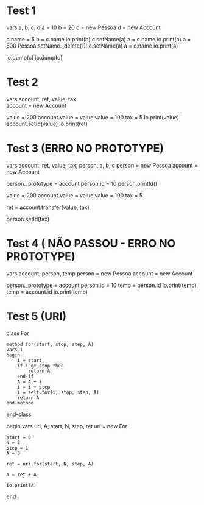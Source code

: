 # Test 1
vars a, b, c, d
a = 10
b = 20
c = new Pessoa
d = new Account

c.name = 5
b = c.name
io.print(b)
c.setName(a)
a = c.name
io.print(a)
a = 500
Pessoa.setName._delete(1):
c.setName(a)
a = c.name
io.print(a)


io.dump(c)
io.dump(d)


# Test 2
  vars account, ret, value, tax  
  account = new Account

  value = 200
  account.value = value
  value = 100
  tax = 5
  io.print(value)
' account.setId(value)
  io.print(ret)


# Test 3 (ERRO NO PROTOTYPE)
  vars account, ret, value, tax, person, a, b, c
  person = new Pessoa
  account = new Account


  person._prototype = account
  person.id = 10
  person.printId()
  
  value = 200
  account.value = value
  value = 100
  tax = 5

  ret = account.transfer(value, tax)
  
  person.setId(tax)

# Test 4 ( NÃO PASSOU - ERRO NO PROTOTYPE)
  vars account, person, temp
  person = new Pessoa
  account = new Account


  person._prototype = account
  person.id = 10
  temp = person.id
  io.print(temp)
  temp = account.id
  io.print(temp)

# Test 5 (URI)

class For

	method for(start, stop, step, A)
	vars i
	begin
		i = start
		if i ge stop then
			return A
		end-if
		A = A + i
		i = i + step 
		i = self.for(i, stop, step, A)
		return A
	end-method
end-class

begin
	vars uri, A, start, N, step, ret
	uri = new For

	start = 0
	N = 2
	step = 1
	A = 3

	ret = uri.for(start, N, step, A)

	A = ret + A
	
	io.print(A)

end